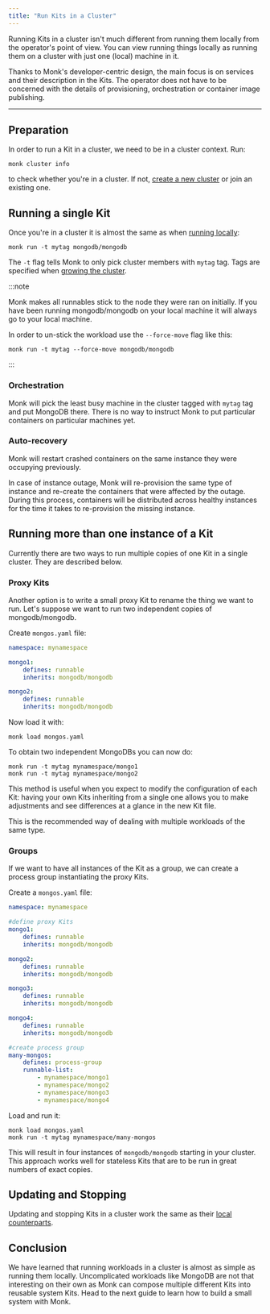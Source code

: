 ```yaml
---
title: "Run Kits in a Cluster"
---
```


Running Kits in a cluster isn't much different from running them locally from the operator's point of view. You can view running things locally as running them on a cluster with just one (local) machine in it.

Thanks to Monk's developer-centric design, the main focus is on services and their description in the Kits. The operator does not have to be concerned with the details of provisioning, orchestration or container image publishing.

---

## Preparation

In order to run a Kit in a cluster, we need to be in a cluster context. Run:

    monk cluster info

to check whether you're in a cluster. If not, [create a new cluster](./cluster-create-1.md) or join an existing one.

## Running a single Kit
Once you're in a cluster it is almost the same as when [running locally](running-templates.md):

    monk run -t mytag mongodb/mongodb

The `-t` flag tells Monk to only pick cluster members with `mytag` tag. Tags are specified when [growing the cluster](./cluster-create-1.md).

:::note

Monk makes all runnables stick to the node they were ran on initially. If you have been running mongodb/mongodb on your local machine it will always go to your local machine.

In order to un-stick the workload use the `--force-move` flag like this:

    monk run -t mytag --force-move mongodb/mongodb

:::

### Orchestration

Monk will pick the least busy machine in the cluster tagged with `mytag` tag and put MongoDB there. There is no way to instruct Monk to put particular containers on particular machines yet.

### Auto-recovery

Monk will restart crashed containers on the same instance they were occupying previously.

In case of instance outage, Monk will re-provision the same type of instance and re-create the containers that were affected by the outage. During this process, containers will be distributed across healthy instances for the time it takes to re-provision the missing instance.

## Running more than one instance of a Kit
Currently there are two ways to run multiple copies of one Kit in a single cluster. They are described below.

### Proxy Kits

Another option is to write a small proxy Kit to rename the thing we want to run. Let's suppose we want to run two independent copies of mongodb/mongodb.

Create `mongos.yaml` file:

```yaml linenums="1"
namespace: mynamespace

mongo1:
    defines: runnable
    inherits: mongodb/mongodb

mongo2:
    defines: runnable
    inherits: mongodb/mongodb
```

Now load it with:

    monk load mongos.yaml

To obtain two independent MongoDBs you can now do:

    monk run -t mytag mynamespace/mongo1
    monk run -t mytag mynamespace/mongo2

This method is useful when you expect to modify the configuration of each Kit: having your own Kits inheriting from a single one allows you to make adjustments and see differences at a glance in the new Kit file.

This is the recommended way of dealing with multiple workloads of the same type.

### Groups

If we want to have all instances of the Kit as a group, we can create a process group instantiating the proxy Kits.

Create a `mongos.yaml` file:

```yaml title="mongos.yaml" linenums
namespace: mynamespace

#define proxy Kits
mongo1:
    defines: runnable
    inherits: mongodb/mongodb

mongo2:
    defines: runnable
    inherits: mongodb/mongodb

mongo3:
    defines: runnable
    inherits: mongodb/mongodb

mongo4:
    defines: runnable
    inherits: mongodb/mongodb

#create process group
many-mongos:
    defines: process-group
    runnable-list:
        - mynamespace/mongo1
        - mynamespace/mongo2
        - mynamespace/mongo3
        - mynamespace/mongo4
```

Load and run it:

    monk load mongos.yaml
    monk run -t mytag mynamespace/many-mongos

This will result in four instances of `mongodb/mongodb` starting in your cluster. This approach works well for stateless Kits that are to be run in great numbers of exact copies.

## Updating and Stopping

Updating and stopping Kits in a cluster work the same as their [local counterparts](running-templates.md).

## Conclusion

We have learned that running workloads in a cluster is almost as simple as running them locally. Uncomplicated workloads like MongoDB are not that interesting on their own as Monk can compose multiple different Kits into reusable system Kits. Head to the next guide to learn how to build a small system with Monk.
